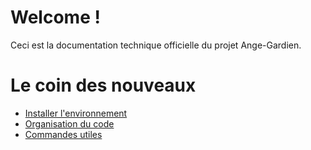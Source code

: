 # Welcome !

Ceci est la documentation technique officielle du projet Ange-Gardien.

# Le coin des nouveaux
* [Installer l'environnement](./installation.md)
* [Organisation du code](./organisation.md)
* [Commandes utiles](./commands.md)

